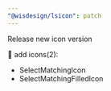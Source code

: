```yaml
---
"@wisdesign/lsicon": patch
---
```


Release new icon version

🚀 add icons(2):

  - SelectMatchingIcon
  - SelectMatchingFilledIcon

